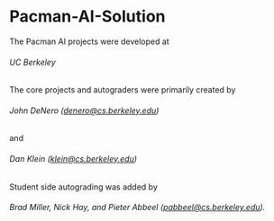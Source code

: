 # Pacman-AI-Solution

The Pacman AI projects were developed at
###### UC Berkeley

The core projects and autograders were primarily created by 
###### John DeNero (denero@cs.berkeley.edu) 
and
###### Dan Klein (klein@cs.berkeley.edu)

Student side autograding was added by 
###### Brad Miller, Nick Hay, and Pieter Abbeel (pabbeel@cs.berkeley.edu).
